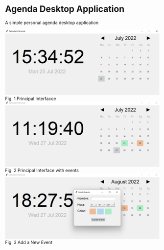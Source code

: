 # Agenda Desktop Application
<p align="justify">A simple personal agenda desktop application</p>
<img width="600px" src = "figs/WhatsApp Image 2022-07-25 at 3.35.08 PM.jpeg">Fig. 1 Principal Interfacce</img>
<img width="600px" src = "figs/WhatsApp Image 2022-07-27 at 11.20.21 AM.jpeg">Fig. 2 Principal Interface with events</img>
<img width="600px" src = "figs/WhatsApp Image 2022-07-27 at 6.28.36 PM.jpeg">Fig. 3 Add a New Event</img>
